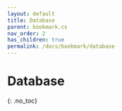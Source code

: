 ```yaml
---
layout: default
title: Database
parent: bookmark.cs
nav_order: 2
has_children: true
permalink: /docs/bookmark/database
---
```


# Database
{: .no_toc}

